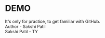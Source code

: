 # DEMO
It's only for practice, to get familiar with GitHub. 
<br>
Author - Sakshi Patil
<br>
Sakshi Patil - TY
